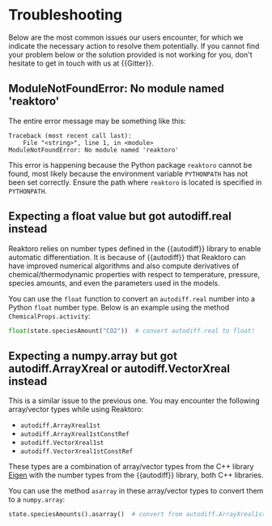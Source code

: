 # Troubleshooting

Below are the most common issues our users encounter, for which we indicate the necessary action to resolve them potentially. If you cannot find your problem below or the solution provided is not working for you, don't hesitate to get in touch with us at {{Gitter}}.

## ModuleNotFoundError: No module named 'reaktoro'

The entire error message may be something like this:

~~~
Traceback (most recent call last):
    File "<string>", line 1, in <module>
ModuleNotFoundError: No module named 'reaktoro'
~~~

This error is happening because the Python package `reaktoro` cannot be found, most likely because the environment variable `PYTHONPATH` has not been set correctly. Ensure the path where `reaktoro` is located is specified in `PYTHONPATH`.

## Expecting a float value but got autodiff.real instead

Reaktoro relies on number types defined in the {{autodiff}} library to enable automatic differentiation. It is because of {{autodiff}} that Reaktoro can have improved numerical algorithms and also compute derivatives of chemical/thermodynamic properties with respect to temperature, pressure, species amounts, and even the parameters used in the models.

You can use the `float` function to convert an `autodiff.real` number into a Python `float` number type. Below is an example using the method `ChemicalProps.activity`:

~~~python
float(state.speciesAmount("CO2"))  # convert autodiff.real to float!
~~~

## Expecting a numpy.array but got autodiff.ArrayXreal or autodiff.VectorXreal instead

This is a similar issue to the previous one. You may encounter the following array/vector types while using Reaktoro:

* `autodiff.ArrayXreal1st`
* `autodiff.ArrayXreal1stConstRef`
* `autodiff.VectorXreal1st`
* `autodiff.VectorXreal1stConstRef`

These types are a combination of array/vector types from the C++ library [Eigen](https://eigen.tuxfamily.org/) with the number types from the {{autodiff}} library, both C++ libraries.

You can use the method `asarray` in these array/vector types to convert them to a `numpy.array`:

~~~python
state.speciesAmounts().asarray()  # convert from autodiff.ArrayXreal1stConstRef to numpy.array with float values
~~~
